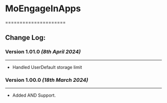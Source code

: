 # MoEngageInApps
=====================
## Change Log:

### Version 1.01.0 *(8th April 2024)*
-------------------------------------------
* Handled UserDefault storage limit

### Version 1.00.0 *(18th March 2024)*
-------------------------------------------
 * Added AND Support.


